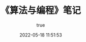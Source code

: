 ---
pageComponent:
  name: Catalogue
  data:
    path: 《算法与编程》笔记
    imgUrl: https://static.leetcode.cn/cn-mono-assets/production/assets/logo-dark-cn.c42314a8.svg
    description: 本章内容为博主在学习过程中的算法与编程笔记。
title: 《算法与编程》笔记
date: 2022-05-18 11:51:53
permalink: /note/code/
article: false
comment: false
editLink: false
author:
  name: 瑶麦
  link: https://github.com/Bunny0927
---